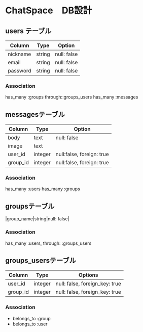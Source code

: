 # ChatSpace　DB設計
## users テーブル
|Column|Type|Option|
|------|----|------|
|nickname|string|null: false|
|email|string|null: false|
|password|string|null: false|
### Association
has_many :groups through::groups_users
has_many :messages

## messagesテーブル
|Column|Type|Option|
|------|----|------|
|body|text|null: false|
|image|text||
|user_id|integer|null:false, foreign: true|
|group_id|integer|null:false, foreign: true|
### Association
has_many :users
has_many :groups

## groupsテーブル
|group_name|string|null: false|
### Association
has_many :users, through: :groups_users

## groups_usersテーブル
|Column|Type|Options|
|------|----|-------|
|user_id|integer|null: false, foreign_key: true|
|group_id|integer|null: false, foreign_key: true|
### Association
- belongs_to :group
- belongs_to :user
